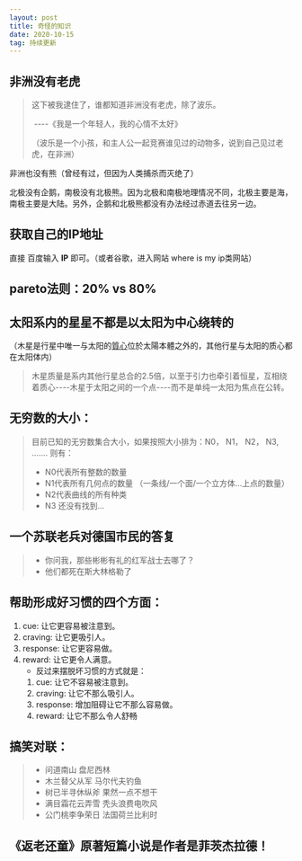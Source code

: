 ```yaml
---
layout: post
title: 奇怪的知识
date: 2020-10-15 
tag: 持续更新
---
```


## 非洲没有老虎
> 这下被我逮住了，谁都知道非洲没有老虎，除了波乐。
>
> ​																		----《我是一个年轻人，我的心情不太好》
>
> （波乐是一个小孩，和主人公一起竞赛谁见过的动物多，说到自己见过老虎，在非洲）

非洲也没有熊（曾经有过，但因为人类捕杀而灭绝了）

北极没有企鹅，南极没有北极熊。因为北极和南极地理情况不同，北极主要是海，南极主要是大陆。另外，企鹅和北极熊都没有办法经过赤道去往另一边。

## 获取自己的IP地址
直接 百度输入 **IP** 即可。（或者谷歌，进入网站 where is my ip类网站）

## pareto法则：20% vs 80%

## 太阳系内的星星不都是以太阳为中心绕转的
（木星是行星中唯一与太阳的[質心](https://zh.wikipedia.org/wiki/質心)位於太陽本體之外的，其他行星与太阳的质心都在太阳体内） 
> 木星质量是系内其他行星总合的2.5倍，以至于引力也牵引着恒星，互相绕着质心----木星于太阳之间的一个点----而不是单纯一太阳为焦点在公转。



## 无穷数的大小：
> 目前已知的无穷数集合大小，如果按照大小排为：N0， N1， N2， N3, ....... 则有：
> - N0代表所有整数的数量
> - N1代表所有几何点的数量 （一条线/一个面/一个立方体...上点的数量）
> - N2代表曲线的所有种类
> - N3 还没有找到...

## 一个苏联老兵对德国市民的答复
> - 你问我，那些彬彬有礼的红军战士去哪了？
> - 他们都死在斯大林格勒了

## 帮助形成好习惯的四个方面：
1. cue: 让它更容易被注意到。
2. craving: 让它更吸引人。
3.  response: 让它更容易做。
4. reward: 让它更令人满意。
    - 反过来摆脱坏习惯的方式就是：
    1. cue: 让它不容易被注意到。
    2. craving: 让它不那么吸引人。
    3. response: 增加阻碍让它不那么容易做。
    4. reward: 让它不那么令人舒畅

## 搞笑对联：
> - 问道南山    盘尼西林
> - 木兰替父从军    马尔代夫钓鱼
> - 树已半寻休纵斧    果然一点不想干
> - 满目霜花云弄雪     秃头浪费电吹风
> - 公门桃李争荣日     法国荷兰比利时

## 《返老还童》原著短篇小说是作者是菲茨杰拉德！